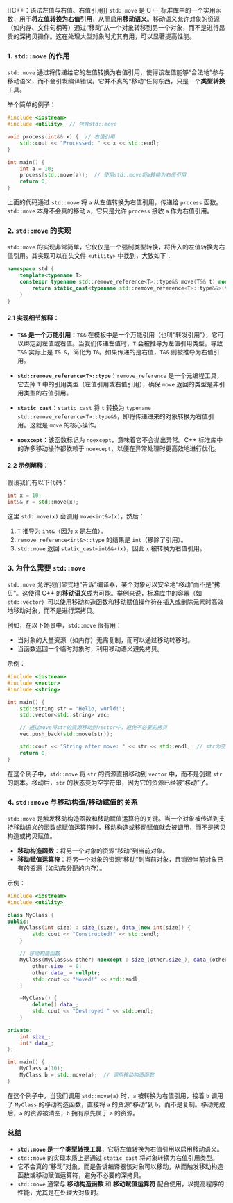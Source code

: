 [[C++：语法左值与右值、右值引用]]
`std::move` 是 C++ 标准库中的一个实用函数，用于**将左值转换为右值引用**，从而启用**移动语义**。移动语义允许对象的资源（如内存、文件句柄等）通过“移动”从一个对象转移到另一个对象，而不是进行昂贵的深拷贝操作。这在处理大型对象时尤其有用，可以显著提高性能。

### 1. `std::move` 的作用

`std::move` 通过将传递给它的左值转换为右值引用，使得该左值能够“合法地”参与移动语义，而不会引发编译错误。它并不真的“移动”任何东西，只是一个**类型转换**工具。

举个简单的例子：
```cpp
#include <iostream>
#include <utility>  // 包含std::move

void process(int&& x) {  // 右值引用
    std::cout << "Processed: " << x << std::endl;
}

int main() {
    int a = 10;
    process(std::move(a));  // 使用std::move将a转换为右值引用
    return 0;
}
```

上面的代码通过 `std::move` 将 `a` 从左值转换为右值引用，传递给 `process` 函数。`std::move` 本身不会真的移动 `a`，它只是允许 `process` 接收 `a` 作为右值引用。

### 2. `std::move` 的实现

`std::move` 的实现非常简单，它仅仅是一个强制类型转换，将传入的左值转换为右值引用。其实现可以在头文件 `<utility>` 中找到，大致如下：

```cpp
namespace std {
    template<typename T>
    constexpr typename std::remove_reference<T>::type&& move(T&& t) noexcept {
        return static_cast<typename std::remove_reference<T>::type&&>(t);
    }
}
```

#### 2.1 实现细节解释：

- **`T&&` 是一个万能引用**：`T&&` 在模板中是一个万能引用（也叫“转发引用”），它可以绑定到左值或右值。当我们传递左值时，`T` 会被推导为左值引用类型，导致 `T&&` 实际上是 `T& &`，简化为 `T&`。如果传递的是右值，`T&&` 则被推导为右值引用。
  
- **`std::remove_reference<T>::type`**：`remove_reference` 是一个元编程工具，它去掉 `T` 中的引用类型（左值引用或右值引用），确保 `move` 返回的类型是非引用类型的右值引用。
  
- **`static_cast`**：`static_cast` 将 `t` 转换为 `typename std::remove_reference<T>::type&&`，即将传递进来的对象转换为右值引用。这就是 `move` 的核心操作。

- **`noexcept`**：该函数标记为 `noexcept`，意味着它不会抛出异常。C++ 标准库中的许多移动操作都依赖于 `noexcept`，以便在异常处理时更高效地进行优化。

#### 2.2 示例解释：

假设我们有以下代码：

```cpp
int x = 10;
int&& r = std::move(x);
```

这里 `std::move(x)` 会调用 `move<int&>(x)`，然后：
1. `T` 推导为 `int&`（因为 `x` 是左值）。
2. `remove_reference<int&>::type` 的结果是 `int`（移除了引用）。
3. `std::move` 返回 `static_cast<int&&>(x)`，因此 `x` 被转换为右值引用。

### 3. 为什么需要 `std::move`

`std::move` 允许我们显式地“告诉”编译器，某个对象可以安全地“移动”而不是“拷贝”。这使得 C++ 的**移动语义**成为可能。举例来说，标准库中的容器（如 `std::vector`）可以使用移动构造函数和移动赋值操作符在插入或删除元素时高效地移动对象，而不是进行深拷贝。

例如，在以下场景中，`std::move` 很有用：

- 当对象的大量资源（如内存）无需复制，而可以通过移动转移时。
- 当函数返回一个临时对象时，利用移动语义避免拷贝。
  
示例：

```cpp
#include <iostream>
#include <vector>
#include <string>

int main() {
    std::string str = "Hello, world!";
    std::vector<std::string> vec;

    // 通过move将str的资源移动到vector中，避免不必要的拷贝
    vec.push_back(std::move(str));

    std::cout << "String after move: " << str << std::endl;  // str为空
    return 0;
}
```

在这个例子中，`std::move` 将 `str` 的资源直接移动到 `vector` 中，而不是创建 `str` 的副本。移动后，`str` 的状态变为空字符串，因为它的资源已经被“移动”了。

### 4. `std::move` 与移动构造/移动赋值的关系

`std::move` 是触发移动构造函数和移动赋值运算符的关键。当一个对象被传递到支持移动语义的函数或赋值运算符时，移动构造或移动赋值就会被调用，而不是拷贝构造或拷贝赋值。

- **移动构造函数**：将另一个对象的资源“移动”到当前对象。
- **移动赋值运算符**：将另一个对象的资源“移动”到当前对象，且销毁当前对象已有的资源（如动态分配的内存）。

示例：
```cpp
#include <iostream>
#include <utility>

class MyClass {
public:
    MyClass(int size) : size_(size), data_(new int[size]) {
        std::cout << "Constructed!" << std::endl;
    }

    // 移动构造函数
    MyClass(MyClass&& other) noexcept : size_(other.size_), data_(other.data_) {
        other.size_ = 0;
        other.data_ = nullptr;
        std::cout << "Moved!" << std::endl;
    }

    ~MyClass() {
        delete[] data_;
        std::cout << "Destroyed!" << std::endl;
    }

private:
    int size_;
    int* data_;
};

int main() {
    MyClass a(10);
    MyClass b = std::move(a);  // 调用移动构造函数
}
```

在这个例子中，当我们调用 `std::move(a)` 时，`a` 被转换为右值引用，接着 `b` 调用了 `MyClass` 的移动构造函数，直接将 `a` 的资源“移动”到 `b`，而不是复制。移动完成后，`a` 的资源被清空，`b` 拥有原先属于 `a` 的资源。

### 总结

- **`std::move` 是一个类型转换工具**，它将左值转换为右值引用以启用移动语义。
- `std::move` 的实现本质上是通过 `static_cast` 将对象转换为右值引用类型。
- 它不会真的“移动”对象，而是告诉编译器该对象可以移动，从而触发移动构造函数或移动赋值运算符，避免不必要的深拷贝。
- `std::move` 通常与 **移动构造函数** 和 **移动赋值运算符** 配合使用，以提高程序的性能，尤其是在处理大对象时。